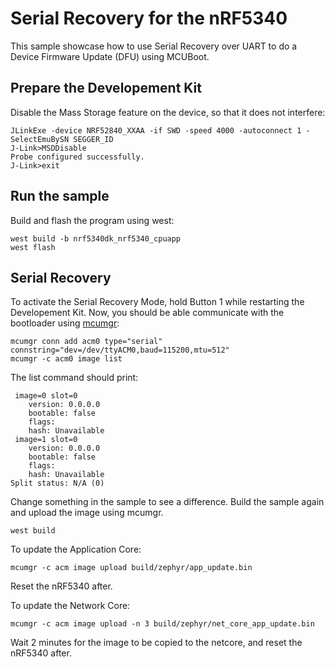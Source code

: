# Serial Recovery for the nRF5340
This sample showcase how to use Serial Recovery over UART to do a Device Firmware Update (DFU) using MCUBoot.


## Prepare the Developement Kit
Disable the Mass Storage feature on the device, so that it does not interfere:
```
JLinkExe -device NRF52840_XXAA -if SWD -speed 4000 -autoconnect 1 -SelectEmuBySN SEGGER_ID
J-Link>MSDDisable
Probe configured successfully.
J-Link>exit
```

## Run the sample
Build and flash the program using west:
```
west build -b nrf5340dk_nrf5340_cpuapp
west flash
```

## Serial Recovery
To activate the Serial Recovery Mode, hold Button 1 while restarting the Developement Kit.
Now, you should be able communicate with the bootloader using [mcumgr](https://developer.nordicsemi.com/nRF_Connect_SDK/doc/1.9.1/zephyr/guides/device_mgmt/mcumgr.html):
```
mcumgr conn add acm0 type="serial" connstring="dev=/dev/ttyACM0,baud=115200,mtu=512"
mcumgr -c acm0 image list
```
The list command should print:
```
 image=0 slot=0
    version: 0.0.0.0
    bootable: false
    flags:
    hash: Unavailable
 image=1 slot=0
    version: 0.0.0.0
    bootable: false
    flags:
    hash: Unavailable
Split status: N/A (0)

```

Change something in the sample to see a difference. Build the sample again and upload the image using mcumgr. 
```
west build 
```

To update the Application Core:
```
mcumgr -c acm image upload build/zephyr/app_update.bin
```
Reset the nRF5340 after.

To update the Network Core:

```
mcumgr -c acm image upload -n 3 build/zephyr/net_core_app_update.bin
```
Wait 2 minutes for the image to be copied to the netcore, and reset the nRF5340 after.
